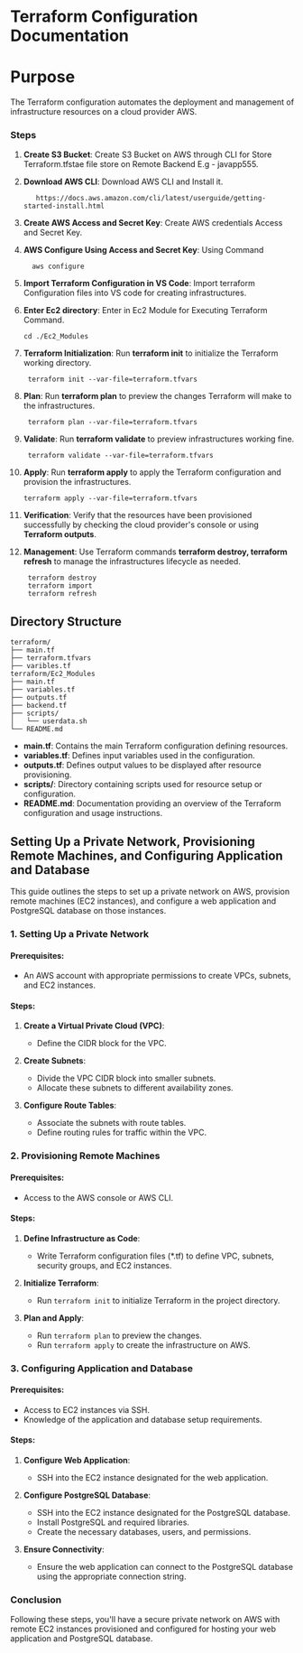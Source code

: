 # Terraform Configuration Documentation

# Purpose

The Terraform configuration automates the deployment and management of infrastructure resources on a cloud provider AWS.


### Steps

1. **Create S3 Bucket**: Create S3 Bucket on AWS through CLI for Store Terraform.tfstae file store on Remote Backend E.g - javapp555.

2. **Download AWS CLI**:        Download AWS CLI and Install it.

          https://docs.aws.amazon.com/cli/latest/userguide/getting-started-install.html
   
3. **Create AWS Access and Secret Key**: Create AWS credentials Access and Secret Key.


4. **AWS Configure Using Access and Secret Key**: Using Command
  
         aws configure
   
5. **Import Terraform Configuration in VS Code**: Import terraform Configuration files into VS code for creating infrastructures.


6. **Enter Ec2 directory**: Enter in Ec2 Module for Executing Terraform Command.

       cd ./Ec2_Modules
   
7. **Terraform Initialization**: Run **terraform init** to initialize the Terraform working directory.

        terraform init --var-file=terraform.tfvars
   
8. **Plan**: Run **terraform plan** to preview the changes Terraform will make to the infrastructures.

        terraform plan --var-file=terraform.tfvars
    
9. **Validate**: Run **terraform validate** to preview infrastructures working fine.

        terraform validate --var-file=terraform.tfvars
    
10. **Apply**: Run **terraform apply** to apply the Terraform configuration and provision the infrastructures.

        terraform apply --var-file=terraform.tfvars
   
11. **Verification**: Verify that the resources have been provisioned successfully by checking the cloud provider's console or using **Terraform outputs**.
    
12. **Management**: Use Terraform commands **terraform destroy, terraform refresh** to manage the infrastructures lifecycle as needed.

         terraform destroy
         terraform import 
         terraform refresh 



## Directory Structure

```
terraform/
├── main.tf
├── terraform.tfvars
├── varibles.tf
terraform/Ec2_Modules
├── main.tf
├── variables.tf
├── outputs.tf
├── backend.tf
├── scripts/
│   └── userdata.sh
└── README.md
```

- **main.tf**: Contains the main Terraform configuration defining resources.
- **variables.tf**: Defines input variables used in the configuration.
- **outputs.tf**: Defines output values to be displayed after resource provisioning.
- **scripts/**: Directory containing scripts used for resource setup or configuration.
- **README.md**: Documentation providing an overview of the Terraform configuration and usage instructions.


## Setting Up a Private Network, Provisioning Remote Machines, and Configuring Application and Database

This guide outlines the steps to set up a private network on AWS, provision remote machines (EC2 instances), and configure a web application and PostgreSQL database on those instances.

### 1. Setting Up a Private Network

#### Prerequisites:
- An AWS account with appropriate permissions to create VPCs, subnets, and EC2 instances.

#### Steps:
1. **Create a Virtual Private Cloud (VPC)**:
   - Define the CIDR block for the VPC.


2. **Create Subnets**:
   - Divide the VPC CIDR block into smaller subnets.
   - Allocate these subnets to different availability zones.

3. **Configure Route Tables**:
   - Associate the subnets with route tables.
   - Define routing rules for traffic within the VPC.

### 2. Provisioning Remote Machines

#### Prerequisites:
- Access to the AWS console or AWS CLI.


#### Steps:
1. **Define Infrastructure as Code**:
   - Write Terraform configuration files (*.tf) to define VPC, subnets, security groups, and EC2 instances.

2. **Initialize Terraform**:
   - Run `terraform init` to initialize Terraform in the project directory.

3. **Plan and Apply**:
   - Run `terraform plan` to preview the changes.
   - Run `terraform apply` to create the infrastructure on AWS.

### 3. Configuring Application and Database

#### Prerequisites:
- Access to EC2 instances via SSH.
- Knowledge of the application and database setup requirements.

#### Steps:
1. **Configure Web Application**:
   - SSH into the EC2 instance designated for the web application.

2. **Configure PostgreSQL Database**:
   - SSH into the EC2 instance designated for the PostgreSQL database.
   - Install PostgreSQL and required libraries.
   - Create the necessary databases, users, and permissions.

3. **Ensure Connectivity**:
   - Ensure the web application can connect to the PostgreSQL database using the appropriate connection string.

### Conclusion

Following these steps, you'll have a secure private network on AWS with remote EC2 instances provisioned and configured for hosting your web application and PostgreSQL database.
